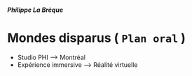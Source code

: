 
##### Philippe La Brèque

# Mondes disparus ( `Plan oral` )

- Studio PHI --> Montréal
- Expérience immersive --> Réalité virtuelle


